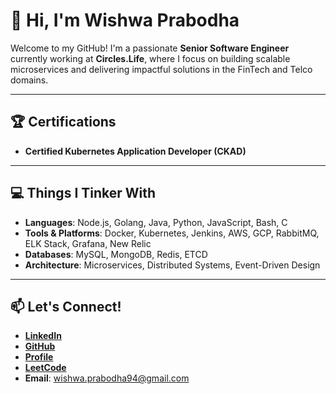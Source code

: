 # 👋 Hi, I'm Wishwa Prabodha

Welcome to my GitHub! I'm a passionate **Senior Software Engineer** currently working at **Circles.Life**, where I focus on building scalable microservices and delivering impactful solutions in the FinTech and Telco domains.

---

## 🏆 Certifications

- **Certified Kubernetes Application Developer (CKAD)**  
---

## 💻 Things I Tinker With

- **Languages**: Node.js, Golang, Java, Python, JavaScript, Bash, C  
- **Tools & Platforms**: Docker, Kubernetes, Jenkins, AWS, GCP, RabbitMQ, ELK Stack, Grafana, New Relic  
- **Databases**: MySQL, MongoDB, Redis, ETCD  
- **Architecture**: Microservices, Distributed Systems, Event-Driven Design  

---


## 📫 Let's Connect!

- [**LinkedIn**](https://linkedin.com/in/wishwaprabodha)  
- [**GitHub**](https://github.com/wishwaprabodha)  
- [**Profile**](https://wishwaprabodha.github.io)  
- [**LeetCode**](https://leetcode.com/u/wishwaprabodha94)  
- **Email**: wishwa.prabodha94@gmail.com  
